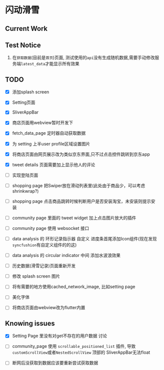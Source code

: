 # 闪动滑雪

## Current Work

## Test Notice

1. 在`获取数据`(目前是`首页`)页面, 测试使用的`api`没有生成随机数据,需要手动修改服务端`latest_data`才能显示所有效果

## TODO

- [x] 添加splash screen
- [x] Setting页面
- [x] SliverAppBar
- [x] 商店页面用webview暂时开发下
- [x] fetch_data_page 定时器自动获取数据
- [x] 为 setting 上半user profile区域设置图片
- [x] 将商店页面由网页展示改为类似京东界面,只不过点击控件跳转到京东app
- [x] tweet details 页面需要加上显示他人的评论

- [ ] 实现登陆页面
- [ ] shopping page 把Swiper放在滑动列表里(此处由于商品少，可以考虑shrinkwrap?)
- [ ] shopping page 点击商品跳转时候判断用户是否安装淘宝，未安装则提示安装
- [ ] community page 里面的 tweet widget 加上点击图片放大的插件
- [ ] community page 使用 websocket 接口
- [ ] data analysis 的 环形记录指示器 自定义 进度条首尾添加Icon组件(现在发现`syncfushion`有自定义组件的的这)
- [ ] data analysis 的 circular indicator 中间 添加水波浪效果
- [ ] 历史数据(滑雪记录)页面重新开发
- [ ] 修改 splash screen 图片
- [ ] 将有需要的地方使用cached_network_image, 比如setting page
- [ ] 美化字体
- [ ] 将商店页面由webview改为flutter内置

## Knowing issues

- [x] Setting Page 里没有对get不存在的用户数据 讨论
  
- [ ] community_page 使用 `scrollable_positioned_list` 插件,
  导致 `customScrollView`或者`NestedScrollView` 顶部的 SliverAppBar无法float
- [ ] 断网后没获取到数据应该要重新尝试获取数据

